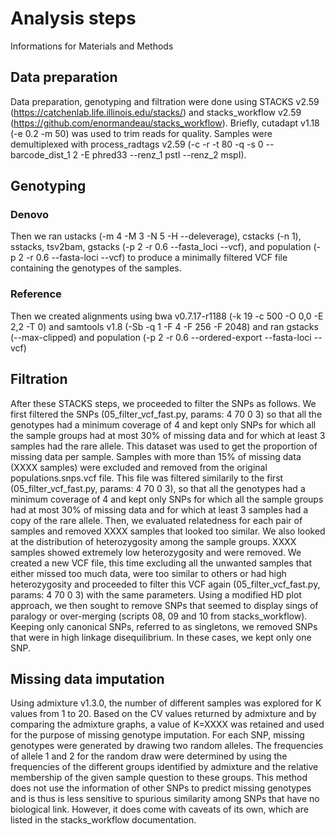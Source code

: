 # Analysis steps

Informations for Materials and Methods

## Data preparation

Data preparation, genotyping and filtration were done using STACKS v2.59
(https://catchenlab.life.illinois.edu/stacks/) and stacks_workflow v2.59
(https://github.com/enormandeau/stacks_workflow). Briefly, cutadapt v1.18 (-e
0.2 -m 50) was used to trim reads for quality. Samples were demultiplexed with
process_radtags v2.59 (-c -r -t 80 -q -s 0 --barcode_dist_1 2 -E phred33
--renz_1 pstI --renz_2 mspI). 

## Genotyping

### Denovo

Then we ran ustacks (-m 4 -M 3 -N 5 -H --deleverage), cstacks (-n 1), sstacks,
tsv2bam, gstacks (-p 2 -r 0.6 --fasta_loci --vcf), and population (-p 2 -r 0.6
--fasta-loci --vcf) to produce a minimally filtered VCF file containing the
genotypes of the samples.

### Reference

Then we created alignments using bwa v0.7.17-r1188 (-k 19 -c 500 -O 0,0 -E 2,2
-T 0) and samtools v1.8 (-Sb -q 1 -F 4 -F 256 -F 2048) and ran gstacks
(--max-clipped) and population (-p 2 -r 0.6 --ordered-export --fasta-loci
--vcf)

## Filtration

After these STACKS steps, we proceeded to filter the SNPs as follows. We first
filtered the SNPs (05_filter_vcf_fast.py, params: 4 70 0 3) so that all the
genotypes had a minimum coverage of 4 and kept only SNPs for which all the
sample groups had at most 30% of missing data and for which at least 3 samples
had the rare allele. This dataset was used to get the proportion of missing
data per sample. Samples with more than 15% of missing data (XXXX samples) were
excluded and removed from the original populations.snps.vcf file. This file was
filtered similarily to the first (05_filter_vcf_fast.py, params: 4 70 0 3), so
that all the genotypes had a minimum coverage of 4 and kept only SNPs for which
all the sample groups had at most 30% of missing data and for which at least 3
samples had a copy of the rare allele. Then, we evaluated relatedness for each
pair of samples and removed XXXX samples that looked too similar. We also
looked at the distribution of heterozygosity among the sample groups. XXXX
samples showed extremely low heterozygosity and were removed. We created a new
VCF file, this time excluding all the unwanted samples that either missed too
much data, were too similar to others or had high heterozygosity and proceeded
to filter this VCF again (05_filter_vcf_fast.py, params: 4 70 0 3) with the
same parameters. Using a modified HD plot approach, we then sought to remove
SNPs that seemed to display sings of paralogy or over-merging (scripts 08, 09
and 10 from stacks_workflow). Keeping only canonical SNPs, referred to as
singletons, we removed SNPs that were in high linkage disequilibrium. In these
cases, we kept only one SNP.

## Missing data imputation

Using admixture v1.3.0, the number of different samples was explored for K
values from 1 to 20. Based on the CV values returned by admixture and by
comparing the admixture graphs, a value of K=XXXX was retained and used for the
purpose of missing genotype imputation. For each SNP, missing genotypes were
generated by drawing two random alleles. The frequencies of allele 1 and 2 for
the random draw were determined by using the frequencies of the different
groups identified by admixture and the relative membership of the given sample
question to these groups. This method does not use the information of other
SNPs to predict missing genotypes and is thus is less sensitive to spurious
similarity among SNPs that have no biological link. However, it does come with
caveats of its own, which are listed in the stacks_workflow documentation.
